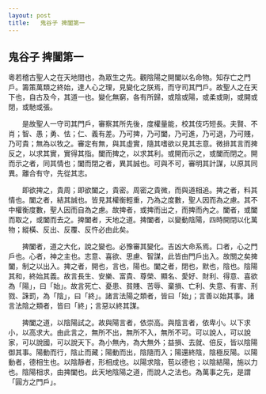 ```yaml
---
layout: post
title:   鬼谷子 捭闔第一
---
```


##  鬼谷子 捭闔第一

粵若稽古聖人之在天地間也，為眾生之先。觀陰陽之開闔以名命物。知存亡之門戶。籌策萬類之終始，達人心之理，見變化之朕焉，而守司其門戶。故聖人之在天下也，自古及今，其道一也。變化無窮，各有所歸，或陰或陽，或柔或剛，或開或閉，或馳或張。

　　是故聖人一守司其門戶，審察其所先後，度權量能，校其伎巧短長。夫賢、不肖；智、愚；勇、怯；仁、義有差。乃可捭，乃可闔，乃可進，乃可退，乃可賤，乃可貴；無為以牧之。審定有無，與其虛實，隨其嗜欲以見其志意。微排其言而捭反之，以求其實，實得其指。闔而捭之，以求其利。或開而示之，或闔而閉之。開而示之者，同其情也；闔而閉之者，異其誠也。可與不可，審明其計謀，以原其同異。離合有守，先從其志。
  
　　即欲捭之，貴周；即欲闔之，貴密。周密之貴微，而與道相追。捭之者，料其情也。闔之者，結其誠也。皆見其權衡輕重，乃為之度數，聖人因而為之慮。其不中權衡度數，聖人因而自為之慮。故捭者，或捭而出之，而捭而內之。闔者，或闔而取之，或闔而去之。捭闔者，天地之道。捭闔者，以變動陰陽，四時開閉以化萬物；縱橫、反出、反覆、反忤必由此矣。
  
　　捭闔者，道之大化，說之變也。必豫審其變化。吉凶大命系焉。口者，心之門戶也。心者，神之主也。志意、喜欲、思慮、智謀，此皆由門戶出入。故關之矣捭闔，制之以出入。捭之者，開也，言也，陽也。闔之者，閉也，默也，陰也。陰陽其和，終始其義。故言長生、安樂、富貴、尊榮、顯名、愛好、財利、得意、喜欲為「陽」，曰「始」。故言死亡、憂患、貧賤、苦辱、棄損、亡利、失意、有害、刑戮、誅罰，為「陰」，曰「終」。諸言法陽之類者，皆曰「始」；言善以始其事。諸言法陰之類者，皆曰「終」；言惡以終其謀。
  
　　捭闔之道，以陰陽試之。故與陽言者，依崇高。與陰言者，依卑小。以下求小，以高求大。由此言之，無所不出，無所不入，無所不可。可以說人，可以說家，可以說國，可以說天下。為小無內，為大無外；益損、去就、倍反，皆以陰陽御其事。陽動而行，陰止而藏；陽動而出，陰隨而入；陽還終陰，陰極反陽。以陽動者，德相生也。以陰靜者，形相成也。以陽求陰，苞以德也；以陰結陽，施以力也。陰陽相求，由捭闔也。此天地陰陽之道，而說人之法也。為萬事之先，是謂「圓方之門戶」。